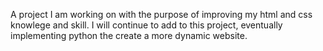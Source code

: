 A project I am working on with the purpose of improving my html and css knowlege and skill. I will continue to add to this project, eventually implementing python the create a more dynamic website.
